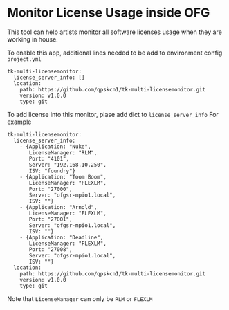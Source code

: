 Monitor License Usage inside OFG
======================================
This tool can help artists monitor all software licenses usage when they are working in house.

To enable this app, additional lines needed to be add to environment config `project.yml`
```
tk-multi-licensemonitor:
  license_server_info: []
  location:
    path: https://github.com/qpskcn1/tk-multi-licensemonitor.git
    version: v1.0.0
    type: git
```

To add license into this monitor, plase add dict to `license_server_info`
For example
```
tk-multi-licensemonitor:
  license_server_info:
    - {Application: "Nuke",
       LicenseManager: "RLM",
       Port: "4101",
       Server: "192.168.10.250",
       ISV: "foundry"}
    - {Application: "Toom Boom",
       LicenseManager: "FLEXLM",
       Port: "27000",
       Server: "ofgsr-mpio1.local",
       ISV: ""}
    - {Application: "Arnold",
       LicenseManager: "FLEXLM",
       Port: "27001",
       Server: "ofgsr-mpio1.local",
       ISV: ""}
    - {Application: "Deadline",
       LicenseManager: "FLEXLM",
       Port: "27008",
       Server: "ofgsr-mpio1.local",
       ISV: ""}
  location:
    path: https://github.com/qpskcn1/tk-multi-licensemonitor.git
    version: v1.0.0
    type: git
```
Note that `LicenseManager` can only be `RLM` or `FLEXLM`

